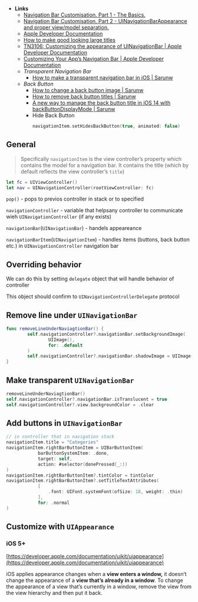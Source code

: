 - **Links**
	- [Navigation Bar Customisation. Part 1 - The Basics.](https://dmtopolog.com/navigation-bar-customization/)
	- [Navigation Bar Customisation. Part 2 - UINavigationBarAppearance and proper view/model separation.](https://dmtopolog.com/navigation-bar-customisation-2/)
	- [Apple Developer Documentation](https://developer.apple.com/documentation/uikit/uinavigationcontroller/customizing_your_app_s_navigation_bar)
	- [How to make good looking large titles](https://twitter.com/katleta3000/status/1259400743771156480)
	- [TN3106: Customizing the appearance of UINavigationBar | Apple Developer Documentation](https://developer.apple.com/documentation/technotes/tn3106-customizing-uinavigationbar-appearance)
	- [Customizing Your App’s Navigation Bar | Apple Developer Documentation](https://developer.apple.com/documentation/uikit/uinavigationcontroller/customizing_your_app_s_navigation_bar)
	- *Transparent Navigation Bar*
		- [How to make a transparent navigation bar in iOS | Sarunw](https://sarunw.com/posts/how-to-make-transparent-navigation-bar-in-ios/)
	- *Back Button*
		- [How to change a back button image | Sarunw](https://sarunw.com/posts/how-to-change-back-button-image/)
		- [How to remove back button titles | Sarunw](https://sarunw.com/posts/what-should-you-know-about-navigation-history-stack-in-ios14/)
		- [A new way to manage the back button title in iOS 14 with backButtonDisplayMode | Sarunw](https://sarunw.com/posts/new-way-to-manage-back-button-title-in-ios14/)
		- Hide Back Button
			```swift
			navigationItem.setHidesBackButton(true, animated: false)
			```


## General

> Specifically `navigationItem` is the view controller’s property which contains the model for a navigation bar. It contains the title (which by default reflects the view controller’s `title`)
> 

```swift
let fc = UIViewController()
let nav = UINavigationController(rootViewController: fc)
```

`pop()` - pops to previos controller in stack or to specified

`navigationController` - variable that helpsany controller to communicate wieh `UINavigationController` (if any exists)

`navigationBar`(`UINavigationBar`) - handels appeareance 

`navigationBarItem`(`UINavigationItem`) - handles items (buttons, back button etc.) in `UINavigationController` navigation bar

## Overriding behavior

We can do this by setting `delegate` object that will handle behavior of controller

This object should confirm to `UINavigationControllerDelegate` protocol

## Remove line under **`UINavigationBar`**

```swift
func removeLineUnderNaviagtionBar() {
		self.navigationController?.navigationBar.setBackgroundImage(
				UIImage(), 
				for: .default
		)
		self.navigationController?.navigationBar.shadowImage = UIImage()
}
```

## Make transparent **`UINavigationBar`**

```swift
removeLineUnderNaviagtionBar()
self.navigationController?.navigationBar.isTranslucent = true
self.navigationController?.view.backgroundColor = .clear
```

## Add buttons in `UINavigationBar`

```swift
// in controller that in navigation stack
navigationItem.title = "Categories"
navigationItem.rightBarButtonItem = UIBarButtonItem(
            barButtonSystemItem: .done,
            target: self,
            action: #selector(donePressed(_:))
)
navigationItem.rightBarButtonItem?.tintColor = tintColor
navigationItem.rightBarButtonItem?.setTitleTextAttributes(
            [
                .font: UIFont.systemFont(ofSize: 18, weight: .thin)
            ],
            for: .normal
)
```

## Customize with `UIAppearance`

### iOS 5+

[https://developer.apple.com/documentation/uikit/uiappearance](https://developer.apple.com/documentation/uikit/uiappearance)

iOS applies appearance changes when a **view enters a window,** it doesn’t change the appearance of a **view that’s already in a window**. To change the appearance of a view that’s currently in a window, remove the view from the view hierarchy and then put it back.